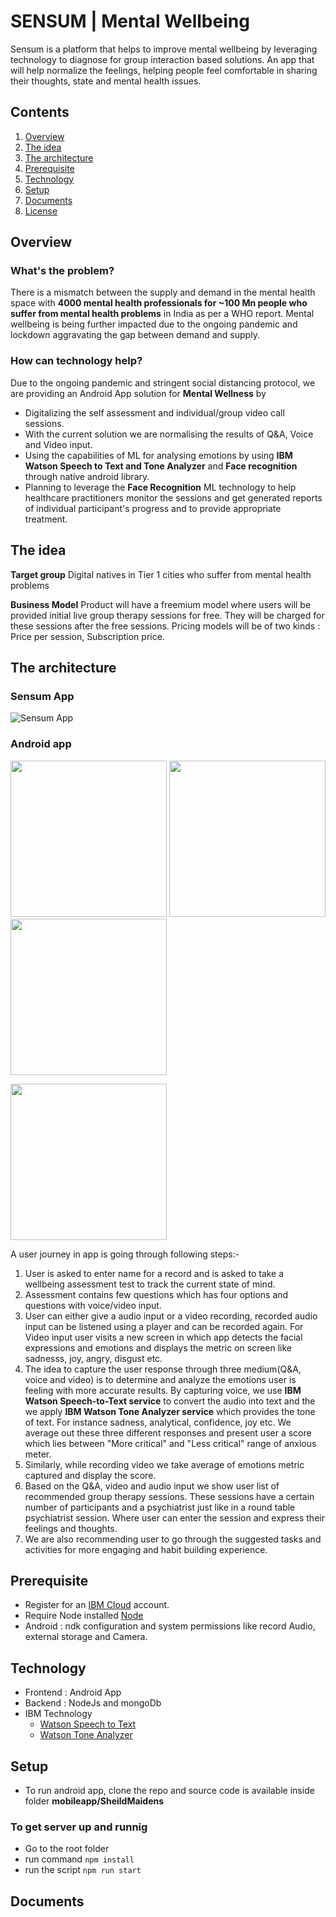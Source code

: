 # SENSUM | Mental Wellbeing

Sensum is a platform that helps to improve mental wellbeing by leveraging technology to diagnose for group interaction based solutions. An app that will help normalize the feelings, helping people feel comfortable in sharing their thoughts, state and mental health issues.

## Contents

1. [Overview](#overview)
1. [The idea](#the-idea)
1. [The architecture](#the-architecture)
1. [Prerequisite](#prerequisite)
1. [Technology](#technology)
1. [Setup](#setup)
1. [Documents](#documents)
1. [License](#license)

## Overview

### What's the problem?
There is a mismatch between the supply and demand in the mental health space with **4000 mental health professionals for ~100 Mn people who suffer from mental health problems** in India as per a WHO report. Mental wellbeing is being further impacted due to the ongoing pandemic and lockdown aggravating the gap between demand and supply.

### How can technology help?
Due to the ongoing pandemic and stringent social distancing protocol, we are providing an Android App solution for **Mental Wellness** by
- Digitalizing the self assessment and individual/group video call sessions. 
- With the current solution we are normalising the results of Q&A, Voice and Video input.
- Using the capabilities of ML for analysing emotions by using **IBM Watson Speech to Text and Tone Analyzer** and **Face recognition** through native android library.
- Planning to leverage the **Face Recognition** ML technology to help healthcare practitioners monitor the sessions and get generated reports of individual participant's progress and to provide appropriate treatment.


## The idea
**Target group**
Digital natives in Tier 1 cities who suffer from mental health problems 

**Business Model**
Product will have a freemium model where users will be provided initial live group therapy sessions for free. They will be charged for these sessions after the free sessions. Pricing models will be of two kinds : Price per session, Subscription price.


## The architecture

### Sensum App 
![Sensum App](https://github.com/skathuria29/shield-maidens-mh/blob/master/Screenshot%202020-06-06%20at%202.22.32%20PM.png)

### Android app
<img src="https://github.com/skathuria29/shield-maidens-mh/blob/master/Screenshot_20200606-180414.png" width=250> <img src="https://github.com/skathuria29/shield-maidens-mh/blob/master/Screenshot_20200606-175331.png" width=250> <img src="https://github.com/skathuria29/shield-maidens-mh/blob/master/Screenshot_20200606-175543.png" width=250>

<img src="https://github.com/skathuria29/shield-maidens-mh/blob/master/videogif.gif" width=250>

A user journey in app is going through following steps:-
1. User is asked to enter name for a record and is asked to take a wellbeing assessment test to track the current state of mind.
2. Assessment contains few questions which has four options and questions with voice/video input.
3. User can either give a audio input or a video recording, recorded audio input can be listened using a player and can be recorded again. For Video input user visits a new screen in which app detects the facial expressions and emotions and displays the metric on screen like sadnesss, joy, angry, disgust etc.
4. The idea to capture the user response through three medium(Q&A, voice and video) is to determine and analyze the emotions user is feeling with more accurate results. By capturing voice, we use **IBM Watson Speech-to-Text service** to convert the audio into text and the we apply **IBM Watson Tone Analyzer service** which provides the tone of text. For instance sadness, analytical, confidence, joy etc. We average out these three different responses and present user a score which lies between "More critical" and "Less critical" range of anxious meter.
5. Similarly, while recording video we take average of emotions metric captured and display the score.
6. Based on the Q&A, video and audio input we show user list of recommended group therapy sessions. These sessions have a certain number of participants and a psychiatrist just like in a round table psychiatrist session. Where user can enter the session and express their feelings and thoughts.
7. We are also recommending user to go through the suggested tasks and activities for more engaging and habit building experience.


## Prerequisite
- Register for an [IBM Cloud](https://www.ibm.com/account/reg/us-en/signup?formid=urx-42793&eventid=cfc-2020?cm_mmc=OSocial_Blog-_-Audience+Developer_Developer+Conversation-_-WW_WW-_-cfc-2020-ghub-starterkit-education_ov75914&cm_mmca1=000039JL&cm_mmca2=10008917) account. 
- Require Node installed [Node](https://nodejs.org/en/download/)
- Android : ndk configuration and system permissions like record Audio, external storage and Camera.

## Technology
- Frontend : Android App
- Backend : NodeJs and mongoDb
- IBM Technology
  - [Watson Speech to Text](https://www.ibm.com/cloud/watson-speech-to-text)
  - [Watson Tone Analyzer](https://www.ibm.com/watson/services/tone-analyzer/)

## Setup
- To run android app, clone the repo and source code is available inside folder **mobileapp/SheildMaidens** 

### To get server up and runnig
- Go to the root folder
- run command `npm install`
- run the script `npm run start`



## Documents
